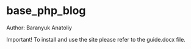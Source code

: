 # base_php_blog

Author: Baranyuk Anatoliy


Important!
To install and use the site please refer to the guide.docx file.
